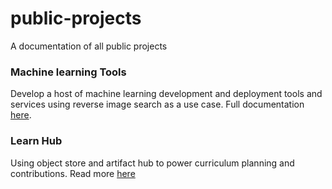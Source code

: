 # public-projects
A documentation of all public projects

### Machine learning Tools
Develop a host of machine learning development and deployment tools and services using reverse image search as a use case. Full documentation [here](https://github.com/robotstech/public-projects/tree/main/machine-learning-tools).

### Learn Hub
Using object store and artifact hub to power curriculum planning and contributions. Read more [here](https://github.com/robotstech/public-projects/tree/main/learn-hub)
